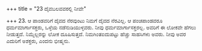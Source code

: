 +++
title = "23 ದೈವಬಲವವರಲ್ಲಿ ನೀವೇ"

+++
23. ಆ ಪಾಂಡವರಿಗೆ ದೈವದ ನೆರವುಂಟು ನಿಮಗೆ ದೈವದ ನೆರವಿಲ್ಲ. ಆ ಪಂಚಪಾಂಡವರೂ ಧರ್ಮಮಾರ್ಗಾಸಕ್ತರು, ಒಳ್ಳೆಯ ನಡೆನುಡಿಯುಳ್ಳವರು. ನೀವು ಧರ್ಮಮಾರ್ಗಾಸಕ್ತರಲ್ಲ. ಅವರಿಗೆ ಈ ಲೋಕವೇ ಹೆಗಲು ನೀಡುತ್ತದೆ. ನಿಮ್ಮೆಲ್ಲರನ್ನು ಲೋಕ ದೂಷಿಸುತ್ತದೆ. ನಿಮಗಿಂತಐದುಪಟ್ಟು ಹೆಚ್ಚು ಸಾಹಸಿಗಳು ಅವರು. ನೀವು ಅವರ ಎದುರಿಗೆ ಅಶಕ್ತರು, ಎಂದನು ಭೀಷ್ಮನು.